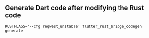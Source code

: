 ## Generate Dart code after modifying the Rust code

```shell
RUSTFLAGS='--cfg reqwest_unstable' flutter_rust_bridge_codegen generate
```
